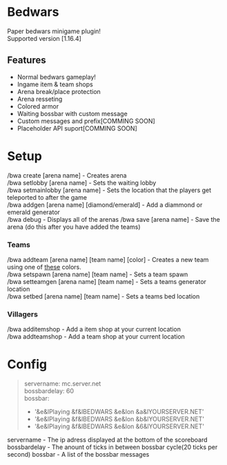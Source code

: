 # Bedwars 
Paper bedwars minigame plugin!  
Supported version [1.16.4]
## Features
- Normal bedwars gameplay!
- Ingame item & team shops
- Arena break/place protection
- Arena resseting
- Colored armor
- Waiting bossbar with custom message
- Custom messages and prefix[COMMING SOON]
- Placeholder API suport[COMMING SOON]
# Setup
/bwa create [arena name] - Creates arena  
/bwa setlobby [arena name] - Sets the waiting lobby  
/bwa setmainlobby [arena name] - Sets the location that the players get teleported to after the game  
/bwa addgen [arena name] [diamond/emerald] - Add a diammond or emerald generator  
/bwa debug - Displays all of the arenas
/bwa save [arena name] - Save the arena (do this after you have added the teams)
<h3>Teams</h3>  
/bwa addteam [arena name] [team name] [color] - Creates a new team using one of <a href="https://hub.spigotmc.org/javadocs/bukkit/org/bukkit/ChatColor.html">these</a> colors. <br>    
/bwa setspawn [arena name] [team name] - Sets a team spawn<br>
/bwa setteamgen [arena name] [team name] - Sets a teams generator location    <br>
/bwa setbed [arena name] [team name] - Sets a teams bed location  
<h3>Villagers</h3> 

/bwa additemshop - Add a item shop at your current location  
/bwa addteamshop - Add a team shop at your current location  

# Config
>servername: mc.server.net  
>bossbardelay: 60  
>bossbar:  
>* '&e&lPlaying &f&lBEDWARS &e&lon &a&lYOURSERVER.NET'
>* '&e&lPlaying &f&lBEDWARS &e&lon &b&lYOURSERVER.NET'
>* '&e&lPlaying &f&lBEDWARS &e&lon &6&lYOURSERVER.NET'


servername - The ip adress displayed at the bottom of the scoreboard
bossbardelay - The anount of ticks in between bossbar cycle(20 ticks per second)
bossbar - A list of the bossbar messages
